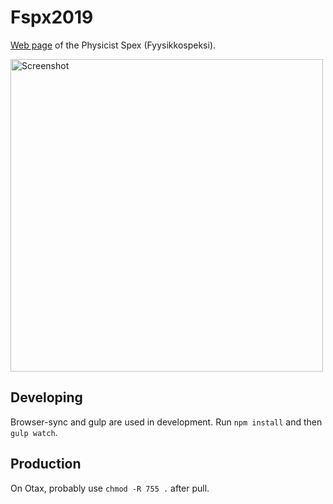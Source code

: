 # Fspx2019
[Web page](https://fyysikkospeksi.fi/) of the Physicist Spex (Fyysikkospeksi).

<img src="https://i.imgur.com/iPDAw8R.png" alt="Screenshot" width="500"/>

## Developing
Browser-sync and gulp are used in development. Run `npm install` and then `gulp watch`.

## Production
On Otax, probably use `chmod -R 755 .` after pull.
